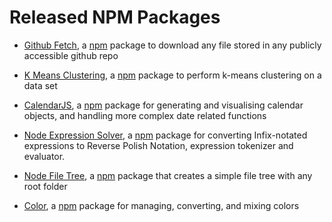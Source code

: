 # **Released NPM Packages**

- <a href="http://github.com/lochungtin/github-fetch">Github Fetch</a>, a <a href="https://www.npmjs.com/package/@enigmaoffline/github-fetch">npm</a> package to download any file stored in any publicly accessible github repo

- <a href="http://github.com/lochungtin/kmeans-clustering">K Means Clustering</a>, a <a href="https://www.npmjs.com/package/@enigmaoffline/kmeans-clustering">npm</a> package to perform k-means clustering on a data set

- <a href="http://github.com/lochungtin/calendarJS">CalendarJS</a>, a <a href="https://www.npmjs.com/package/@enigmaoffline/calendarjs">npm</a> package for generating and visualising calendar objects, and handling more complex date related functions

- <a href="http://github.com/lochungtin/node-exp-solver">Node Expression Solver</a>, a <a href="https://www.npmjs.com/package/@enigmaoffline/node-exp-solver">npm</a> package for converting Infix-notated expressions to Reverse Polish Notation, expression tokenizer and evaluator.

- <a href="http://github.com/lochungtin/node-file-tree">Node File Tree</a>, a <a href="https://www.npmjs.com/package/@enigmaoffline/node-file-tree">npm</a> package that creates a simple file tree with any root folder

- <a href="http://github.com/lochungtin/node-color">Color</a>, a <a href="https://www.npmjs.com/package/@enigmaoffline/node-color">npm</a> package for managing, converting, and mixing colors
